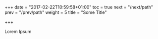 +++
date = "2017-02-22T10:59:58+01:00"
toc = true
next = "/next/path"
prev = "/prev/path"
weight = 5
title = "Some Title"

+++

Lorem Ipsum
